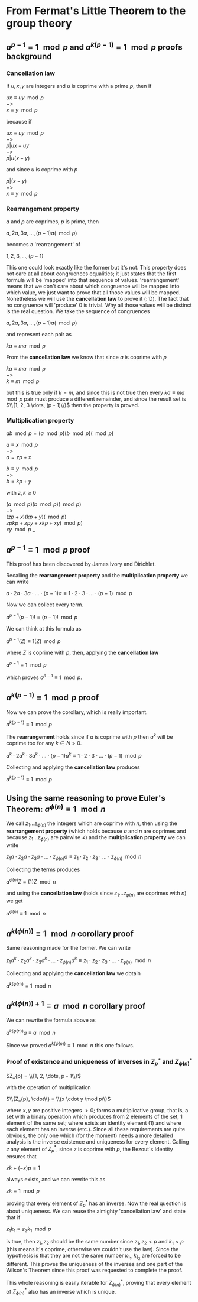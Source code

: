 # From Fermat's Little Theorem to the group theory

## $a^{p - 1} \equiv 1 \mod p$ and $a^{k(p - 1)} \equiv 1 \mod p$ proofs background

### Cancellation law

<p>
  
  If $u, x, y$ are integers and $u$ is coprime with a prime $p$, then if

  $ux \equiv uy \mod p$<br>
  $->$<br>
  $x \equiv y \mod p$

  because if

   $ux \equiv uy \mod p$<br>
   $->$<br>
   $p | ux - uy$<br>
   $->$<br>
   $p | u(x - y)$

   and since $u$ is coprime with $p$

   $p | (x - y)$<br>
   $->$<br>
   $x \equiv y \mod p$
   
</p>

### Rearrangement property

<p>
  
$a$ and $p$ are coprimes, $p$ is prime, then
  
  $a, 2a, 3a, \dots, (p - 1)a (\mod p)$

  becomes a 'rearrangement' of
  
  $1, 2, 3, \dots, (p - 1)$

  This one could look exactly like the former but it's not. This property does not care at all about congruences equalities; it just states that the first formula will be 'mapped' into that sequence of values. 'rearrangement' means that we don't care about which congruence will be mapped into which value, we just want to prove that all those values will be mapped. Nonetheless we will use the **cancellation law** to prove it (:'D). The fact that no congruence will 'produce' $0$ is trivial. Why all those values will be distinct is the real question. We take the sequence of congruences

$a, 2a, 3a, \dots, (p - 1)a (\mod p)$

and represent each pair as

$ka \equiv ma \mod p$

From the **cancellation law** we know that since $a$ is coprime with $p$

$ka \equiv ma \mod p$<br>
$->$<br>
$k \equiv m \mod p$<br>

but this is true only if $k = m$, and since this is not true then every $ka \equiv ma \mod p$ pair must produce a different remainder, and since the result set is $\\{1, 2, 3 \dots, (p - 1)\\}$ then the property is proved.

</p>

### Multiplication property

<p>
  
  $ab \mod p = (a \mod p)(b \mod p )(\mod p)$
  
  $a \equiv x \mod p$<br>
  $->$<br> 
  $a = zp + x$<br>
  
  $b \equiv y \mod p$<br>
  $->$<br>
  $b = kp + y$<br>
  
  with $z, k \geq 0$

  $(a \mod p)(b \mod p )(\mod p)$<br>
  $->$<br>
  $(zp + x)(kp + y)(\mod p)$<br>
  $zpkp + zpy + xkp + xy (\mod p)$<br>
  $xy \mod p$ _
  
</p>

## $a^{p - 1} \equiv 1 \mod p$ proof

<p>
  
  This proof has been discovered by James Ivory and Dirichlet.

  Recalling the **rearrangement property** and the **multiplication property** we can write

  $a \cdot 2a \cdot 3a \cdot \dots \cdot (p - 1)a \equiv 1 \cdot 2 \cdot 3 \cdot \dots \cdot (p - 1) \mod p$

  Now we can collect every term.

  $a^{p - 1}(p - 1)! \equiv (p - 1)! \mod p$

  We can think at this formula as

  $a^{p - 1}(Z) \equiv 1(Z) \mod p$

  where $Z$ is coprime with $p$, then, applying the **cancellation law**

  $a^{p - 1} \equiv 1 \mod p$

  which proves $a^{p - 1} \equiv 1 \mod p$.
  
  </p>

## $a^{k(p - 1)} \equiv 1 \mod p$ proof

<p>
  
  Now we can prove the corollary, which is really important.

  $a^{k(p - 1)} \equiv 1 \mod p$

  The **rearrangement** holds since if $a$ is coprime with $p$ then $a^{k}$ will be coprime too for any $k \in N > 0$.

  $a^{k} \cdot 2a^{k} \cdot 3a^{k} \cdot \dots \cdot (p - 1)a^{k} \equiv 1 \cdot 2 \cdot 3 \cdot \dots \cdot (p - 1) \mod p$

  Collecting and applying the **cancellation law** produces

  $a^{k(p - 1)} \equiv 1 \mod p$
  
</p>

## Using the same reasoning to prove Euler's Theorem: $a^{\phi(n)} \equiv 1 \mod n$

<p>
  
  We call $z_{1} \dots z_{\phi(n)}$ the integers which are coprime with $n$, then using the **rearrangement property** (which holds because $a$ and $n$ are coprimes and because $z_{1} \dots z_{\phi(n)}$ are pairwise $\neq$) and the **multiplication property** we can write

  $z_{1}a \cdot z_{2}a \cdot z_{3}a \cdot \dots \cdot z_{\phi(n)}a \equiv z_{1} \cdot z_{2} \cdot z_{3} \cdot \dots \cdot z_{\phi(n)} \mod n$

  Collecting the terms produces
  
  $a^{\phi(n)} Z \equiv (1)Z \mod n$

  and using the **cancellation law** (holds since $z_{1} \dots z_{\phi(n)}$ are coprimes with $n$) we get

  $a^{\phi(n)} \equiv 1 \mod n$
  
</p>

## $a^{k(\phi(n))} \equiv 1 \mod n$ corollary proof

<p>
  
  Same reasoning made for the former. We can write

  $z_{1}a^{k} \cdot z_{2}a^{k} \cdot z_{3}a^{k} \cdot \dots \cdot z_{\phi(n)}a^{k} \equiv z_{1} \cdot z_{2} \cdot z_{3} \cdot \dots \cdot z_{\phi(n)} \mod n$

  Collecting and applying the **cancellation law** we obtain

  $a^{k(\phi(n))} \equiv 1 \mod n$
  
</p>

## $a^{k(\phi(n)) + 1} \equiv a \mod n$ corollary proof

<p>
  
  We can rewrite the formula above as

  $a^{k(\phi(n))}a \equiv a \mod n$

  Since we proved $a^{k(\phi(n))} \equiv 1 \mod n$ this one follows.
  
</p>

### Proof of existence and uniqueness of inverses in $Z_{p}^{*}$ and $Z_{\phi(n)}^{\ast}$ 

<p>
  
  $Z_{p} = \\{1, 2, \dots, p - 1\\}$

  with the operation of multiplication

  $\\{Z_{p}, \cdot\\} = \\{x \cdot y \mod p\\}$

  where $x, y$ are positive integers $> 0$; forms a multiplicative group, that is, a set with a binary operation which produces from $2$ elements of the set, $1$ element of the same set; where exists an identity element ($1$) and where each element has an inverse (etc.). Since all these requirements are quite obvious, the only one which (for the moment) needs a more detailed analysis is the inverse existence and uniqueness for every element. Calling $z$ any element of $Z_{p}^{*}$, since $z$ is coprime with $p$, the Bezout's Identity ensures that

  $zk + (-x)p = 1$

  always exists, and we can rewrite this as

  $zk \equiv 1 \mod p$

  proving that every element of $Z_{p}^{*}$ has an inverse. Now the real question is about uniqueness. We can reuse the almighty 'cancellation law' and state that if

  $z_{1}k_{1} \equiv z_{2}k_{1} \mod p$
  
  is true, then $z_{1}, z_{2}$ should be the same number since $z_{1}, z_{2} < p$ and $k_{1} < p$ (this means it's coprime, otherwise we couldn't use the law). Since the hypothesis is that they are not the same number $k_{1_{1}}, 
  k_{1_{2}}$ are forced to be different. This proves the uniqueness of the inverses and one part of the Wilson's Theorem since this proof was requested to complete the proof.

  This whole reasoning is easily iterable for $Z_{\phi(n)}^{\ast}$, proving that every element of $Z_{\phi(n)}^{\ast}$ also has an inverse which is unique.
  
</p>
